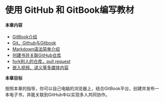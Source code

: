 # 使用 GitHub 和 GitBook编写教材



#### 本章内容

* [GitBook介绍](yi-gitbook-jie-shao.md)
* [Git、Github与Gitbook](./)
* [Markdown语法简单介绍](san-markdown-yu-fa-jian-dan-jie-shao.md)
* [创建书并关联GitHub仓库](si-chuang-jian-shu-bing-guan-lian-github-cang-ku.md)
* [fork别人的仓库，pull request](wu-fork-bie-ren-de-cang-ku-pull-request.md)
* [嵌入视频、讲义等多媒体内容](liu-qian-ru-shi-pin-jiang-yi-deng-duo-mei-ti-nei-rong.md)

**本章目标**

按照本章的指导，你可以自己电脑的浏览器上，结合GitBook平台，创建并发布一本电子书，并能关联到GitHub中以实现多人共同协作。
